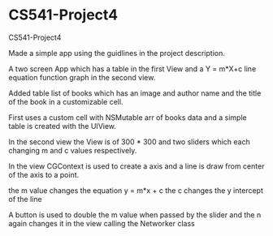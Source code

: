 # CS541-Project4
CS541-Project4



Made a simple app using the guidlines in the project description.

A two screen App which has a table in the first View and a Y = m*X+c line equation  function graph in the second view.

Added table list of books which has an image and author name  and the title of the book in a customizable cell.


First uses a custom cell with NSMutable arr of books data and a simple table is created with the UIView.

In the second view the View is of 300 * 300 and two sliders which each changing m and c values respectively.

In the view CGContext is used to create a axis and a line is draw from center of the axis to a point.

the m value changes the equation y = m*x + c
the c changes the y intercept of the line

A  button is used to double the m value when passed by the slider and the n again changes it in the view calling the Networker class



